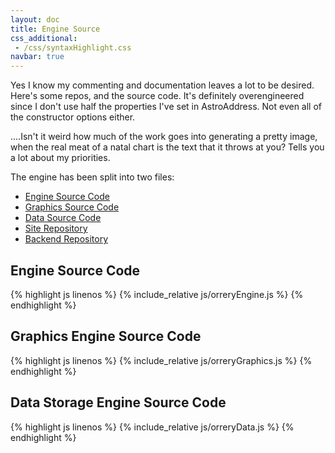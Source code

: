 ```yaml
---
layout: doc
title: Engine Source
css_additional: 
 - /css/syntaxHighlight.css
navbar: true
---
```


Yes I know my commenting and documentation leaves a lot to be desired. Here's some repos, and the source code. It's definitely overengineered since I don't use half the properties I've set in AstroAddress. Not even all of the constructor options either.

....Isn't it weird how much of the work goes into generating a pretty image, when the real meat of a natal chart is the text that it throws at you? Tells you a lot about my priorities.

The engine has been split into two files:
* [Engine Source Code](#enginesource)
* [Graphics Source Code](#graphicssource)
* [Data Source Code](#datasource)
* [Site Repository](https://github.com/dhulliath/orrery)
* [Backend Repository](https://github.com/dhulliath/ojtekapi)

## Engine Source Code <a id="enginesource" />

{% highlight js linenos %}
{% include_relative js/orreryEngine.js %}
{% endhighlight %}

## Graphics Engine Source Code <a id="graphicssource" />

{% highlight js linenos %}
{% include_relative js/orreryGraphics.js %}
{% endhighlight %}

## Data Storage Engine Source Code <a id="datasource" />

{% highlight js linenos %}
{% include_relative js/orreryData.js %}
{% endhighlight %}